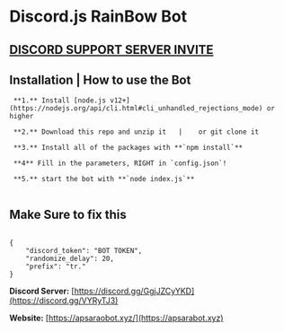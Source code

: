# Discord.js RainBow Bot


## [**DISCORD SUPPORT SERVER INVITE**](https://dc.apsarabot.xyz/)



## Installation | How to use the Bot

```
 **1.** Install [node.js v12+](https://nodejs.org/api/cli.html#cli_unhandled_rejections_mode) or higher

 **2.** Download this repo and unzip it   |    or git clone it

 **3.** Install all of the packages with **`npm install`** 

 **4** Fill in the parameters, RIGHT in `config.json`!

 **5.** start the bot with **`node index.js`**


```

## Make Sure to fix this

```

{
    "discord_token": "BOT TOKEN", 
    "randomize_delay": 20,  
    "prefix": "tr."       
}
```


**Discord Server:**
[https://discord.gg/GgjJZCyYKD](https://discord.gg/VYRyTJ3)

**Website:**
[https://apsaraobot.xyz/](https://apsarabot.xyz)

